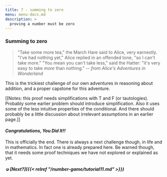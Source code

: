 ```yaml
---
title: 7 - summing to zero
menu: menu-docs.md
description: >
  proving a number must be zero
---
```


### Summing to zero

> "Take some more tea," the March Hare said to Alice, very earnestly.
> "I've had nothing yet," Alice replied in an offended tone, "so I
> can't take more."  "You mean you can't take less," said the Hatter:
> "it's very easy to take *more* than nothing." -- *from Alice's
> Adventures in Wonderland*

This is the trickiest challenge of our own adventures in reasoning
about addition, and a proper capstone for this adventure.

[[Notes: this proof needs simplifications with T and F (or
tautologies).  Probably some earlier problem should introduce
simplification.  Also it uses some of the less intuitive properties
of the conditional.  And there should probably be a little discussion
about irrelevant assumptions in an earlier page.]]

<div class=proof-editor data-exercise="nat/addx8"></div>

#### *Congratulations, You Did It!!*

This is officially the end.  There is always a next challenge though,
in life and in mathematics.  In fact one is already prepared here.  Be
warned though, that it needs some proof techniques we have not
explored or explained as yet.

##### ➭ [***Next?***]({{< relref "/number-game/tutorial11.md" >}})

